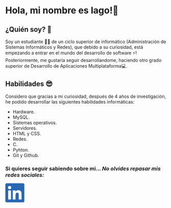 # Hola, mi nombre es Iago!👋
    
## ¿Quién soy? 🤔

Soy un estudiante :student: de un ciclo superior de informático (Administración de Sistemas Informáticos y Redes), que debido a su curiosidad, está empezando a entrar en el mundo del desarrollo de software :zap:! Posteriormente, me gustaría seguir desarrollandome, haciendo otro grado superior de Desarrollo de Aplicaciones Multiplataforma:computer:. 

## Habilidades :sunglasses:

Considero que gracias a mi curiosidad, después de 4 años de investigación, he podido desarrollar las siguientes habilidades informáticas:

* Hardware.
* MySQL.
* Sistemas operativos.
* Servidores.
* HTML y CSS.
* Redes.
* C.
* Pyhton.
* Git y Github.

### Si quieres seguir sabiendo sobre mi... ***No olvides repasar mis redes sociales:***
<!--xd-->
<!--xd-->
<!--xd-->

<a href="https://www.linkedin.com/in/iago-valadez-medina-796997233/">
  <img
    width="60"
    alt="¡Sígueme en LinkedIn!"
    src="icons/linkedin.png"
  /></a>

<!--
**Factoid5378/Factoid5378** is a ✨ _special_ ✨ repository because its `README.md` (this file) appears on your GitHub profile.

Here are some ideas to get you started:

- 🔭 I’m currently working on ...
- 🌱 I’m currently learning ...
- 👯 I’m looking to collaborate on ...
- 🤔 I’m looking for help with ...
- 💬 Ask me about ...
- 📫 How to reach me: ...
- 😄 Pronouns: ...
- ⚡ Fun fact: ...
-->
